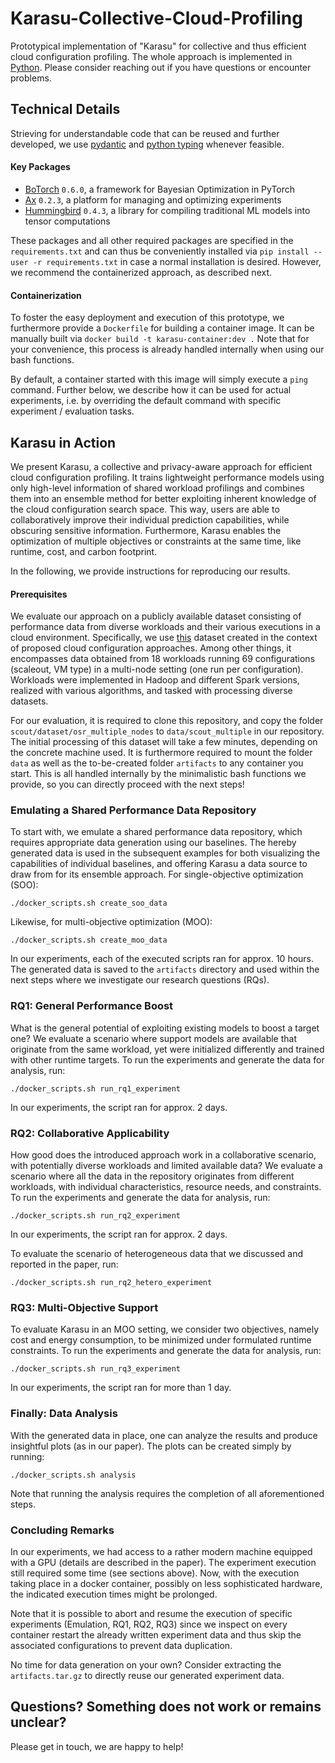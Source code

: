 # Karasu-Collective-Cloud-Profiling

Prototypical implementation of "Karasu" for collective and thus efficient cloud configuration profiling. 
The whole approach is implemented in [Python](https://docs.python.org/3.8/).
Please consider reaching out if you have questions or encounter problems.

## Technical Details

Strieving for understandable code that can be reused and further developed, 
we use [pydantic](https://pydantic-docs.helpmanual.io/) and
[python typing](https://docs.python.org/3/library/typing.html#) whenever feasible. 


#### Key Packages
* [BoTorch](https://botorch.org/) `0.6.0`, a framework for Bayesian Optimization in PyTorch
* [Ax](https://ax.dev/) `0.2.3`, a platform for managing and optimizing experiments
* [Hummingbird](https://microsoft.github.io/hummingbird/index.html) `0.4.3`, a library for compiling traditional ML models into tensor computations

These packages and all other required packages are specified in the `requirements.txt` and 
can thus be conveniently installed via `pip install --user -r requirements.txt` in case a normal
installation is desired. However, we recommend the containerized approach, as described next.

#### Containerization

To foster the easy deployment and execution of this prototype, we furthermore provide a `Dockerfile` for building a container image.
It can be manually built via `docker build -t karasu-container:dev .` 
Note that for your convenience, this process is already handled internally when using our bash functions.

By default, a container started with this image will simply execute a `ping` command. Further below, we describe how it can be used for actual
experiments, i.e. by overriding the default command with specific experiment / evaluation tasks. 

## Karasu in Action

We present Karasu, a collective and privacy-aware approach for efficient cloud configuration profiling. 
It trains lightweight performance models using only high-level information of shared workload profilings and combines them into an ensemble method for better exploiting inherent knowledge of the cloud configuration search space.
This way, users are able to collaboratively improve their individual prediction capabilities, while obscuring sensitive information.
Furthermore, Karasu enables the optimization of multiple objectives or constraints at the same time, like runtime, cost, and carbon footprint.

In the following, we provide instructions for reproducing our results.

#### Prerequisites

We evaluate our approach on a publicly available dataset consisting of performance data 
from diverse workloads and their various executions in a cloud environment.
Specifically, we use [this](https://github.com/oxhead/scout) dataset created in the context of proposed cloud configuration approaches.
Among other things, it encompasses data obtained from 18 workloads running 69 configurations (scaleout, VM type) in a multi-node setting (one run per configuration).
Workloads were implemented in Hadoop and different Spark versions, realized with various algorithms, and tasked with processing diverse datasets.

For our evaluation, it is required to clone this repository, and copy the folder `scout/dataset/osr_multiple_nodes` to `data/scout_multiple` in our repository.
The initial processing of this dataset will take a few minutes, depending on the concrete machine used.
It is furthermore required to mount the folder `data` as well as the to-be-created folder `artifacts` to any container you start.
This is all handled internally by the minimalistic bash functions we provide, 
so you can directly proceed with the next steps!

### Emulating a Shared Performance Data Repository

To start with, we emulate a shared performance data repository, which requires appropriate data generation using our baselines.
The hereby generated data is used in the subsequent examples for both visualizing the capabilities of individual baselines, 
and offering Karasu a data source to draw from for its ensemble approach. For single-objective optimization (SOO):
```
./docker_scripts.sh create_soo_data
```
Likewise, for multi-objective optimization (MOO):
```
./docker_scripts.sh create_moo_data
```
In our experiments, each of the executed scripts ran for approx. 10 hours. 
The generated data is saved to the `artifacts` directory and used within the next steps
where we investigate our research questions (RQs).

### RQ1: General Performance Boost

What is the general potential of exploiting existing models to boost a target one? 
We evaluate a scenario where support models are available that originate from the same workload, 
yet were initialized differently and trained with other runtime targets.
To run the experiments and generate the data for analysis, run:
```
./docker_scripts.sh run_rq1_experiment
```
In our experiments, the script ran for approx. 2 days.

### RQ2: Collaborative Applicability

How good does the introduced approach work in a collaborative scenario, with potentially diverse workloads and limited available data? 
We evaluate a scenario where all the data in the repository originates from different workloads, 
with individual characteristics, resource needs, and constraints.
To run the experiments and generate the data for analysis, run:
```
./docker_scripts.sh run_rq2_experiment
```
In our experiments, the script ran for approx. 2 days.

To evaluate the scenario of heterogeneous data that we discussed and reported in the paper, run:
```
./docker_scripts.sh run_rq2_hetero_experiment
```

### RQ3: Multi-Objective Support

To evaluate Karasu in an MOO setting, we consider two objectives, 
namely cost and energy consumption, to be minimized under formulated runtime constraints.
To run the experiments and generate the data for analysis, run:
```
./docker_scripts.sh run_rq3_experiment
```
In our experiments, the script ran for more than 1 day.

### Finally: Data Analysis

With the generated data in place, one can analyze the results and produce insightful plots (as in our paper).
The plots can be created simply by running:
```
./docker_scripts.sh analysis
```
Note that running the analysis requires the completion of all aforementioned steps.

### Concluding Remarks

In our experiments, we had access to a rather modern machine equipped with a GPU (details are described in the paper).
The experiment execution still required some time (see sections above).
Now, with the execution taking place in a docker container, possibly on less sophisticated hardware,
the indicated execution times might be prolonged.

Note that it is possible to abort and resume the execution of specific experiments (Emulation, RQ1, RQ2, RQ3)
since we inspect on every container restart the already written experiment data and thus 
skip the associated configurations to prevent data duplication.

No time for data generation on your own? Consider extracting the `artifacts.tar.gz` to directly reuse our generated experiment data.

## Questions? Something does not work or remains unclear?
Please get in touch, we are happy to help!